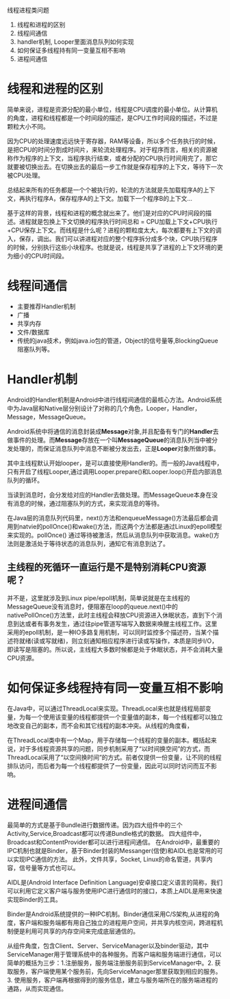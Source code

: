 线程进程类问题
1.	线程和进程的区别
2.	线程间通信
3.	handler机制, Looper里面消息队列如何实现
4.	如何保证多线程持有同一变量互相不影响
5.	进程间通信

# 线程和进程的区别

简单来说，进程是资源分配的最小单位，线程是CPU调度的最小单位。从计算机的角度，进程和线程都是一个时间段的描述，是CPU工作时间段的描述，不过是颗粒大小不同。

因为CPU的处理速度远远快于寄存器，RAM等设备，所以多个任务执行的时候，是把CPU的时间分割成时间片，来轮流处理程序。对于程序而言，相关的资源被称作为程序的上下文，当程序执行结束，或者分配的CPU执行时间用完了，那它就要被切换出去。在切换出去的最后一步工作就是保存程序的上下文，等待下一次被CPU处理。

总结起来所有的任务都是一个个被执行的，轮流的方法就是先加载程序A的上下文，再执行程序A，保存程序A的上下文。加载下一个程序B的上下文...

基于这样的背景，线程和进程的概念就出来了。他们是对应的CPU时间段的描述。进程就是包换上下文切换的程序执行时间总和 = CPU加载上下文+CPU执行+CPU保存上下文。而线程是什么呢？进程的颗粒度太大，每次都要有上下文的调入，保存，调出。我们可以讲进程对应的整个程序拆分成多个块，CPU执行程序的时候，分别执行这些小块程序。也就是说，线程是共享了进程的上下文环境的更为细小的CPU时间段。

# 线程间通信

* 主要推荐Handler机制
* 广播
* 共享内存
* 文件/数据库
* 传统的java技术，例如java.io包的管道，Object的信号量等,BlockingQueue阻塞队列等。

# Handler机制

Android的Handler机制是Android中进行线程间通信的最核心方法。Android系统中为Java层和Native层分别设计了对称的几个角色，Looper，Handler，Message，MessageQueue。

Android系统中将通信的消息封装成**Message**对象,并且配备有专门的**Handler**去做事件的处理。而**Message**存放在一个叫**MessageQueue**的消息队列当中被分发处理的，而保证消息队列中消息不断被分发出去，正是**Looper**对象所做的事。

其中主线程默认开始looper，是可以直接使用Handler的。而一般的Java线程中，只有开启了线程Looper,通过调用Looper.prepare()和Looper.loop()开启内部消息队列的循环。

当读到消息时，会分发给对应的Handler去做处理。而MessageQueue本身在没有消息的时候，通过阻塞队列的方式，来实现消息的等待。

在Java层的消息队列代码里，next()方法和enqueueMessage()方法最后都会调用到natvie的pollOnce()和wake()方法，而这两个方法都是通过Linux的epoll模型来实现的。pollOnce() 通过等待被激活，然后从消息队列中获取消息。wake()方法则是激活处于等待状态的消息队列，通知它有消息到达了。

## 主线程的死循环一直运行是不是特别消耗CPU资源呢？

并不是，这里就涉及到Linux pipe/epoll机制，简单说就是在主线程的MessageQueue没有消息时，便阻塞在loop的queue.next()中的nativePollOnce()方法里，此时主线程会释放CPU资源进入休眠状态，直到下个消息到达或者有事务发生，通过往pipe管道写端写入数据来唤醒主线程工作。这里采用的epoll机制，是一种IO多路复用机制，可以同时监控多个描述符，当某个描述符就绪(读或写就绪)，则立刻通知相应程序进行读或写操作，本质是同步I/O，即读写是阻塞的。所以说，主线程大多数时候都是处于休眠状态，并不会消耗大量CPU资源。

# 如何保证多线程持有同一变量互相不影响

在Java中，可以通过ThreadLocal来实现。ThreadLocal来也就是线程局部变量，为每一个使用该变量的线程都提供一个变量值的副本，每一个线程都可以独立地改变自己的副本，而不会和其它线程的副本冲突。从线程的角度看，

在ThreadLocal类中有一个Map，用于存储每一个线程的变量的副本。概括起来说，对于多线程资源共享的问题，同步机制采用了“以时间换空间”的方式，而ThreadLocal采用了“以空间换时间”的方式。前者仅提供一份变量，让不同的线程排队访问，而后者为每一个线程都提供了一份变量，因此可以同时访问而互不影响。

# 进程间通信

最简单的方式是基于Bundle进行数据传递。因为四大组件中的三个Activity,Service,Broadcast都可以传递Bundle格式的数据。
四大组件中，Broadcast和ContentProvider都可以进行进程间通信。
在Android中，最重要的IPC机制也就是Binder，基于Binder封装的Messanger(信使)和AIDL也是常用的可以实现IPC通信的方法。
此外，文件共享，Socket, Linux的命名管道，共享内容，信号量等方式也可以。

AIDL是(Android Interface Definition Language)安卓接口定义语言的简称，我们可以利用它定义客户端与服务使用IPC进行通信时的接口，本质上AIDL是用来快速实现Binder的工具。

Binder是Android系统提供的一种IPC机制。Binder通信采用C/S架构,从进程的角度，客户端和服务端都有用自己独立的进程用户空间，并共享内核空间，跨进程机制便是利用可共享的内存空间来完成底层通信的。

从组件角度，包含Client、Server、ServiceManager以及binder驱动，其中ServiceManager用于管理系统中的各种服务。而客户端和服务端进行通信，可以简单的概括为三步：1.注册服务，服务端注册服务前到ServiceManager中。2. 获取服务，客户端使用某个服务前，先向ServiceManager那里获取到相应的服务。 3. 使用服务，客户端再根据得到的服务信息，建立与服务端所在的服务端进程的通路，从而实现通信。